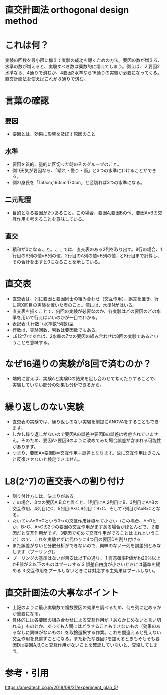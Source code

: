 # 直交計画法 orthogonal design method 

# これは何？
実験の回数を最小限に抑えて実験の成功を導くための方法。要因の数が増える、水準の数が増えると、実験すべき数は乗数的に増えてしまう。例えば、２要因2水準なら、4通りで済むが、4要因2水準なら16通りの実験が必要になってくる。直交計画法を使えばこれが８通りで済む。

# 言葉の確認
## 要因
- 要因とは、効果に影響を及ぼす原因のこと

## 水準
- 要因を質的、量的に区切った時のそのグループのこと。
- 例1)天気が要因なら、「晴れ・曇り・雨」と3つの水準にわけることができる。
- 例2)身長を「150cm,160cm,170cm」と区切れば3つの水準になる。

## 二元配置
- 目的となる要因が2つあること。この場合、要因A,要因Bの他、要因A×Bの交互作用を考えることを意味している。

## 直交
- 積和が0になること。ここでは、直交表のある2列を取り出す。8行の場合、1行目のA列の値×B列の値、2行目のA列の値×B列の値…と8行目まで計算し、その合計を出すと0になることを示している。

# 直交表
- 直交表は、列に要因と要因同士の組み合わせ（交互作用）、誤差を置き、行に第X回目の実験を置いた表のこと。値には、水準Nがはいる。
- 直交表を描くことで、何回の実験が必要なのか、各実験はどの要因のどの水準を用いて行えばいいのかが一目でわかる。
- 表記表: L行数（水準数^列数)型　
- 行数は、実験回数、列数は要因数でもある。
- L8(2^7)であれば、2水準の7つの要因の組み合わせは8回の実験であるということを意味する。

# なぜ16通りの実験が8回で済むのか？
- 端的に言えば、実験Aと実験Cの結果を足し合わせて考えたりすることで、実験していない部分の効果も分析できるから。

# 繰り返しのない実験
- 直交表の実験では、繰り返しのない実験を前提にANOVAをすることもできます。
- しかし繰り返しがないので要因Aの誤差や要因Bの誤差は考慮されていません。そのため、要因A×要因Bのように改めてみた場合誤差が含まれる可能性があります。
- つまり、要因A×要因B＝交互作用＋誤差となります。故に交互作用はきちんと反復させないと検定できません。

# L8(2^7)の直交表への割り付け
- 割り付け方には、決まりがある。 
- この場合、3つの要因A,B,Cと置くと、1列目にA,2列目にB、3列目にA×Bの交互作用、4列目にC、5列目:A×C,6列目：BxC、そして7列目がAxBxCとなる。
- たいていA×B×Cという3つの交互作用は極めて小さい（この場合、A×Bとか、B×C、A×Cの2つの要因の交互作用がまずある場合がほとんどで、２要因だと交互作用がでず、3要因で初めて交互作用がでることはまれということ）ので、これを実験せずに代わりに4つ目の要因Dを割り付ける
- また誤差がないと分散分析ができないので、興味のない一列を誤差列とみなします（プーリング)。
- プーリングの基準はないが目安は以下の通り。
1 有意確率P値が約20％以上かF値が２以下のものはプールする
2 誤差自由度が小さいときには基準を緩める
3 交互作用をプールしないときには対応する主効果はプールしない。

# 直交計画法の大事なポイント
- 上記のように最小実験数で複数要因の効果を調べるため、何を列に定めるかが重要になる。
- 具体的には各要因の組み合わせによる交互作用が「あらかじめないと言い切れる」ものとか、あっても人間にはどうすることもできないもの（効果のあるなしに興味がないもの）を取捨選択する作業。これを間違えると見えない交互作用を見逃すことになる。また新たな要因Dを加えるときもそもそも要因Dは要因A,B,Cと交互作用がないことを確認していないと、交絡してしまう。

# 参考・引用
https://amedtech.co.jp/2018/08/21/experiment_plan_5/